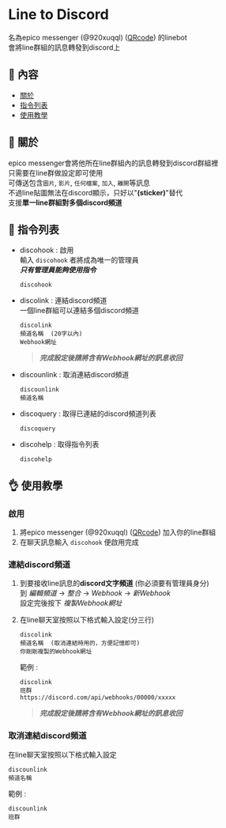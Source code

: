 # Line to Discord

名為epico messenger (@920xuqql) ([QRcode](https://qr-official.line.me/sid/L/920xuqql.png)) 的linebot  
會將line群組的訊息轉發到discord上


## **🧐 內容**

- [關於](#about)
- [指令列表](#commands)
- [使用教學](#getting_started)


## **👀 關於** <a name = "about"></a>

epico messenger會將他所在line群組內的訊息轉發到discord群組裡  
只需要在line群做設定即可使用  
可傳送包含`圖片`, `影片`, `任何檔案`, `加入`, `離開`等訊息  
不過line貼圖無法在discord顯示，只好以"**(sticker)**"替代  
支援**單一line群組對多個discord頻道**  


## **📜 指令列表** <a name = "commands"></a>

- discohook : 啟用  
  輸入 `discohook` 者將成為唯一的管理員  
  ***只有管理員能夠使用指令***
  ```
  discohook
  ```

- discolink : 連結discord頻道  
  一個line群組可以連結多個discord頻道  
  ```
  discolink
  頻道名稱  (20字以內)
  Webhook網址
  ```
  > ***完成設定後請將含有Webhook網址的訊息收回***

- discounlink : 取消連結discord頻道  
  ```
  discounlink
  頻道名稱
  ```

- discoquery : 取得已連結的discord頻道列表
  ```
  discoquery
  ```

- discohelp : 取得指令列表
  ```
  discohelp
  ```


## **👌 使用教學** <a name = "getting_started"></a>

### **啟用**

1. 將epico messenger (@920xuqql) ([QRcode](https://qr-official.line.me/sid/L/920xuqql.png)) 加入你的line群組
1. 在聊天訊息輸入 `discohook` 便啟用完成

### **連結discord頻道**

1. 到要接收line訊息的**discord文字頻道** (你必須要有管理員身分)  
    到 *編輯頻道* -> *整合* -> *Webhook* -> *新Webhook*  
    設定完後按下 *複製Webhook網址*
1. 在line聊天室按照以下格式輸入設定(分三行)  
    
    ```
    discolink
    頻道名稱  (取消連結時用的，方便記憶即可)
    你剛剛複製的Webhook網址
    ```
    
    範例 :

    ```
    discolink
    班群
    https://discord.com/api/webhooks/00000/xxxxx
    ```
    > ***完成設定後請將含有Webhook網址的訊息收回***


### **取消連結discord頻道**

在line聊天室按照以下格式輸入設定

```
discounlink
頻道名稱
```
    
範例 :

```
discounlink
班群
```
